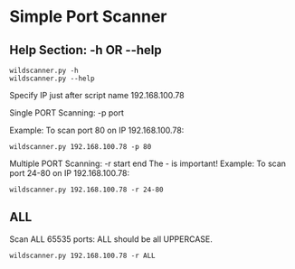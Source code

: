 # Simple Port Scanner

## Help Section: -h OR --help
```
wildscanner.py -h
wildscanner.py --help
```
Specify IP just after script name 192.168.100.78

Single PORT Scanning: -p port

Example: To scan port 80 on IP 192.168.100.78:
```
wildscanner.py 192.168.100.78 -p 80
```
Multiple PORT Scanning:  -r start end
The - is important!
Example: To scan port 24-80 on IP 192.168.100.78:
```
wildscanner.py 192.168.100.78 -r 24-80
```
## ALL
Scan ALL 65535 ports:
ALL should be all UPPERCASE.
```
wildscanner.py 192.168.100.78 -r ALL
```